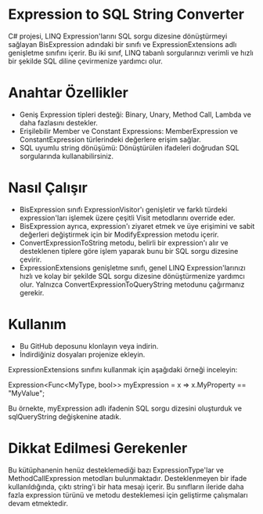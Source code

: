# Expression to SQL String Converter
C# projesi, LINQ Expression'larını SQL sorgu dizesine dönüştürmeyi sağlayan BisExpression adındaki bir sınıfı ve ExpressionExtensions adlı genişletme sınıfını içerir. Bu iki sınıf, LINQ tabanlı sorgularınızı verimli ve hızlı bir şekilde SQL diline çevirmenize yardımcı olur.

# Anahtar Özellikler
* Geniş Expression tipleri desteği: Binary, Unary, Method Call, Lambda ve daha fazlasını destekler.
* Erişilebilir Member ve Constant Expressions: MemberExpression ve ConstantExpression türlerindeki değerlere erişim sağlar.
* SQL uyumlu string dönüşümü: Dönüştürülen ifadeleri doğrudan SQL sorgularında kullanabilirsiniz.

# Nasıl Çalışır
* BisExpression sınıfı ExpressionVisitor'ı genişletir ve farklı türdeki expression'ları işlemek üzere çeşitli Visit metodlarını override eder.
* BisExpression ayrıca, expression'ı ziyaret etmek ve üye erişimini ve sabit değerleri değiştirmek için bir ModifyExpression metodu içerir.
* ConvertExpressionToString metodu, belirli bir expression'ı alır ve desteklenen tiplere göre işlem yaparak bunu bir SQL sorgu dizesine çevirir.
* ExpressionExtensions genişletme sınıfı, genel LINQ Expression'larınızı hızlı ve kolay bir şekilde SQL sorgu dizesine dönüştürmenize yardımcı olur. Yalnızca ConvertExpressionToQueryString metodunu çağırmanız gerekir.

# Kullanım
* Bu GitHub deposunu klonlayın veya indirin.
* İndirdiğiniz dosyaları projenize ekleyin.

ExpressionExtensions sınıfını kullanmak için aşağıdaki örneği inceleyin:

Expression<Func<MyType, bool>> myExpression = x => x.MyProperty == "MyValue";

Bu örnekte, myExpression adlı ifadenin SQL sorgu dizesini oluşturduk ve sqlQueryString değişkenine atadık.

# Dikkat Edilmesi Gerekenler
Bu kütüphanenin henüz desteklemediği bazı ExpressionType'lar ve MethodCallExpression metodları bulunmaktadır. Desteklenmeyen bir ifade kullanıldığında, çıktı string'i bir hata mesajı içerir. Bu sınıfların ileride daha fazla expression türünü ve metodu desteklemesi için geliştirme çalışmaları devam etmektedir.
